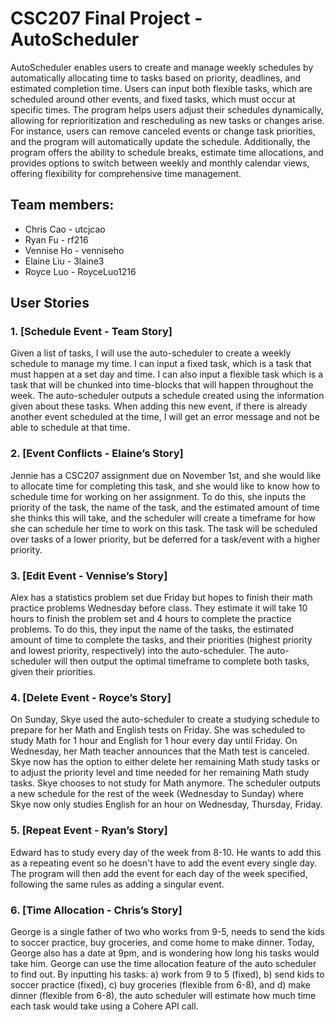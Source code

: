 # CSC207 Final Project - AutoScheduler

AutoScheduler enables users to create and manage weekly schedules by automatically allocating time to tasks based on 
priority, deadlines, and estimated completion time. Users can input both flexible tasks, which are scheduled around 
other events, and fixed tasks, which must occur at specific times. The program helps users adjust their schedules 
dynamically, allowing for reprioritization and rescheduling as new tasks or changes arise. For instance, users can 
remove canceled events or change task priorities, and the program will automatically update the schedule. Additionally, 
the program offers the ability to schedule breaks, estimate time allocations, and provides options to switch between 
weekly and monthly calendar views, offering flexibility for comprehensive time management.

## Team members:

- Chris Cao - utcjcao
- Ryan Fu - rf216
- Vennise Ho - venniseho
- Elaine Liu - 3laine3
- Royce Luo - RoyceLuo1216

## User Stories

### 1. [Schedule Event - Team Story] 
Given a list of tasks, I will use the auto-scheduler to create a weekly schedule to manage my time. I can input a fixed 
task, which is a task that must happen at a set day and time. I can also input a flexible task which is a task that 
will be chunked into time-blocks that will happen throughout the week. The auto-scheduler outputs a schedule created 
using the information given about these tasks. When adding this new event, if there is already another event scheduled 
at the time, I will get an error message and not be able to schedule at that time.

### 2. [Event Conflicts - Elaine’s Story] 
Jennie has a CSC207 assignment due on November 1st, and she would like to allocate time for completing this task, and 
she would like to know how to schedule time for working on her assignment. To do this, she inputs the priority of the 
task, the name of the task, and the estimated amount of time she thinks this will take, and the scheduler will create a 
timeframe for how she can schedule her time to work on this task. The task will be scheduled over tasks of a lower 
priority, but be deferred for a task/event with a higher priority. 

### 3. [Edit Event - Vennise’s Story] 
Alex has a statistics problem set due Friday but hopes to finish their math practice problems Wednesday before class. 
They estimate it will take 10 hours to finish the problem set and 4 hours to complete the practice problems. To do 
this, they input the name of the tasks, the estimated amount of time to complete the tasks, and their priorities 
(highest priority and lowest priority, respectively) into the auto-scheduler. The auto-scheduler will then output the 
optimal timeframe to complete both tasks, given their priorities. 

### 4. [Delete Event - Royce’s Story]
On Sunday, Skye used the auto-scheduler to create a studying schedule to prepare for her Math and English tests on 
Friday. She was scheduled to study Math for 1 hour and English for 1 hour every day until Friday. On Wednesday, her 
Math teacher announces that the Math test is canceled. Skye now has the option to either delete her remaining Math 
study tasks or to adjust the priority level and time needed for her remaining Math study tasks. Skye chooses to not 
study for Math anymore. The scheduler outputs a new schedule for the rest of the week (Wednesday to Sunday) where Skye 
now only studies English for an hour on Wednesday, Thursday, Friday.

### 5. [Repeat Event - Ryan’s Story]
Edward has to study every day of the week from 8-10. He wants to add this as a repeating event so he doesn't have to 
add the event every single day. The program will then add the event for each day of the week specified, following the 
same rules as adding a singular event.

### 6. [Time Allocation - Chris’s Story]
George is a single father of two who works from 9-5, needs to send the kids to soccer practice, buy groceries, and come 
home to make dinner. Today, George also has a date at 9pm, and is wondering how long his tasks would take him. George 
can use the time allocation feature of the auto scheduler to find out. By inputting his tasks: a) work from 9 to 5 
(fixed), b) send kids to soccer practice (fixed), c) buy groceries (flexible from 6-8), and d) make dinner (flexible 
from 6-8), the auto scheduler will estimate how much time each task would take using a Cohere API call.


